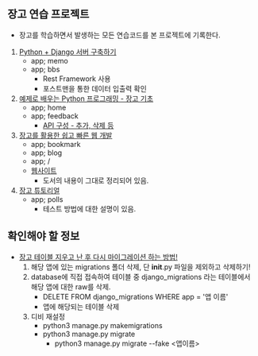 ## 장고 연습 프로젝트

* 장고를 학습하면서 발생하는 모든 연습코드를 본 프로젝트에 기록한다.

1. [Python + Django 서버 구축하기](https://www.gitbook.com/book/javafa/python-django/details)
    - app; memo
    - app; bbs
        - Rest Framework 사용
        - 포스트맨을 통한 데이터 입출력 확인
1. [예제로 배우는 Python 프로그래밍 - 장고 기초](http://pythonstudy.xyz/python/article/301-Django-%EC%86%8C%EA%B0%9C)
    - app; home
    - app; feedback
        - [API 구성 - 추가, 삭제 등](http://pythonstudy.xyz/python/article/310-Django-%EB%AA%A8%EB%8D%B8-API)
1. [장고를 활용한 쉽고 빠른 웹 개발](http://www.hanbit.co.kr/store/books/look.php?p_code=B7703021280)
    - app; bookmark
    - app; blog
    - app; /
    - [웹사이트](https://kimdoky.github.io/tags/django.html)
        - 도서의 내용이 그대로 정리되어 있음.
1. [장고 튜토리얼](https://docs.djangoproject.com/ko/2.0/intro/tutorial01/)
    - app; polls
        - 테스트 방법에 대한 설명이 있음.

## 확인해야 할 정보

* [장고 테이블 지우고 난 후 다시 마이그레이션 하는 방법!](http://forybm.tistory.com/2)
    1. 해당 앱에 있는 migrations 폴더 삭제, 단 __init__.py 파일을 제외하고 삭제하기!
    2. database에 직접 접속하여 테이블 중 django_migrations 라는 테이블에서 해당 앱에 대한 raw를 삭제.
        - DELETE FROM django_migrations WHERE app = '앱 이름'
        - 앱에 해당되는 테이블 삭제
    3. 디비 재설정
        - python3 manage.py makemigrations
        - python3 manage.py migrate
            - python3 manage.py migrate --fake <앱이름>
